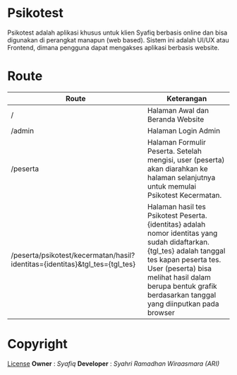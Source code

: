 # Psikotest

Psikotest adalah aplikasi khusus untuk klien Syafiq berbasis online dan bisa digunakan di perangkat manapun (web based). Sistem ini adalah UI/UX atau Frontend, dimana pengguna dapat mengakses aplikasi berbasis website.

# Route
| Route | Keterangan |
| ----------- | ----------- |
| / | Halaman Awal dan Beranda Website |
| /admin | Halaman Login Admin |
| /peserta | Halaman Formulir Peserta. Setelah mengisi, user (peserta) akan diarahkan ke halaman selanjutnya untuk memulai Psikotest Kecermatan. |
| /peserta/psikotest/kecermatan/hasil?identitas={identitas}&tgl_tes={tgl_tes} | Halaman hasil tes Psikotest Peserta. {identitas} adalah nomor identitas yang sudah didaftarkan. {tgl_tes} adalah tanggal tes kapan peserta tes. User (peserta) bisa melihat hasil dalam berupa bentuk grafik berdasarkan tanggal yang diinputkan pada browser |

# Copyright
[License](https://github.com/ariwiraasmara/syafiq_psikotest_frontend_nextjs?tab=AGPL-3.0-1-ov-file)
**Owner** : *Syafiq*
**Developer** : *Syahri Ramadhan Wiraasmara (ARI)*